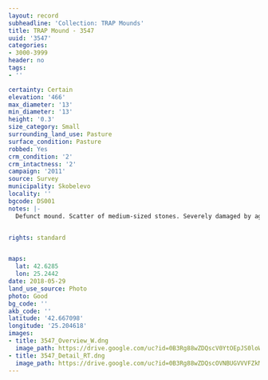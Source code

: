 ```yaml
---
layout: record
subheadline: 'Collection: TRAP Mounds'
title: TRAP Mound - 3547
uuid: '3547'
categories:
- 3000-3999
header: no
tags:
- ''

certainty: Certain
elevation: '466'
max_diameter: '13'
min_diameter: '13'
height: '0.3'
size_category: Small
surrounding_land_use: Pasture
surface_condition: Pasture
robbed: Yes
crm_condition: '2'
crm_intactness: '2'
campaign: '2011'
source: Survey
municipality: Skobelevo
locality: ''
bgcode: DS001
notes: |-
  Defunct mound. Scatter of medium-sized stones. Severely damaged by agricultural activity and looting.


rights: standard


maps:
  lat: 42.6285
  lon: 25.2442
date: 2018-05-29
land_use_source: Photo
photo: Good
bg_code: ''
akb_code: ''
latitude: '42.667098'
longitude: '25.204618'
images:
- title: 3547_Overview_W.dng
  image_path: https://drive.google.com/uc?id=0B3Rg88wZDQscV0YtOEpJS0loWkE
- title: 3547_Detail_RT.dng
  image_path: https://drive.google.com/uc?id=0B3Rg88wZDQscOVNBUGVVVFZkMlE
---
```

